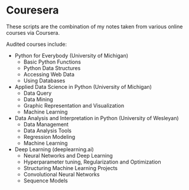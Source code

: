 # Couresera
These scripts are the combination of my notes taken from various online courses via Coursera.

Audited courses include:
   - Python for Everybody (University of Michigan)
        - Basic Python Functions
        - Python Data Structures
        - Accessing Web Data
        - Using Databases
   - Applied Data Science in Python (University of Michigan)
        - Data Query
        - Data Mining
        - Graphic Representation and Visualization
        - Machine Learning
   - Data Analysis and Interpretation in Python (University of Wesleyan)
        - Data Management
        - Data Analysis Tools
        - Regression Modeling
        - Machine Learning
   - Deep Learning (deeplearning.ai)
        - Neural Networks and Deep Learning
        - Hyperparameter tuning, Regularization and Optimization
        - Structuring Machine Learning Projects
        - Convolutional Neural Networks
        - Sequence Models


